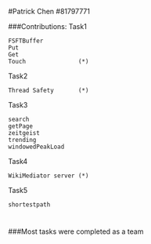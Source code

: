 #Patrick Chen \#81797771

###Contributions:
Task1

    FSFTBuffer     
    Put            
    Get            
    Touch               (*)

Task2

    Thread Safety       (*)

Task3

    search
    getPage
    zeitgeist
    trending
    windowedPeakLoad

Task4

    WikiMediator server (*)

Task5

    shortestpath

#
###Most tasks were completed as a team
#


    
